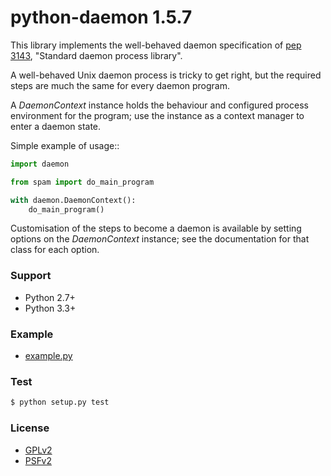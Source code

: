 python-daemon 1.5.7
===================

This library implements the well-behaved daemon specification of [pep 3143](http://www.python.org/dev/peps/pep-3143/), "Standard daemon process library".

A well-behaved Unix daemon process is tricky to get right, but the required steps are much the same for every daemon program. 

A _DaemonContext_ instance holds the behaviour and configured process environment for the program; use the instance as a context manager to enter a daemon state.

Simple example of usage::

```python
import daemon

from spam import do_main_program

with daemon.DaemonContext():
    do_main_program()
```

Customisation of the steps to become a daemon is available by setting options on the _DaemonContext_ instance; see the documentation for that class for each option.

### Support
* Python 2.7+
* Python 3.3+

### Example
* [example.py](https://github.com/PyYoshi/python-daemon/blob/own/example.py)

### Test

```bash
$ python setup.py test
```

### License
* [GPLv2](https://github.com/PyYoshi/python-daemon/blob/own/LICENSE.GPL-2)
* [PSFv2](https://github.com/PyYoshi/python-daemon/blob/own/LICENSE.PSF-2)

